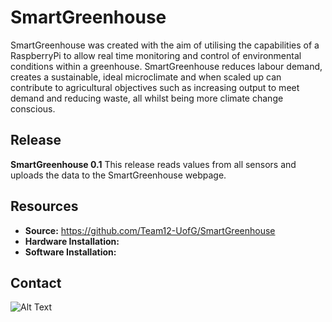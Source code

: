 # SmartGreenhouse #
SmartGreenhouse was created with the aim of utilising the capabilities of a RaspberryPi to allow real time monitoring and control of environmental conditions within a greenhouse. SmartGreenhouse reduces labour demand, creates a sustainable, ideal microclimate and when scaled up can contribute to agricultural objectives such as increasing output to meet demand and reducing waste, all whilst being more climate change conscious. 

## Release ##

**SmartGreenhouse 0.1**
This release reads values from all sensors and uploads the data to the SmartGreenhouse webpage. 

## Resources ##
* **Source:** https://github.com/Team12-UofG/SmartGreenhouse
* **Hardware Installation:** 
* **Software Installation:**

## Contact ##
![Alt Text](https://github.com/Team12-UofG/SmartGreenhouse/blob/media/SocialMedia.png?raw=true)
     
     
